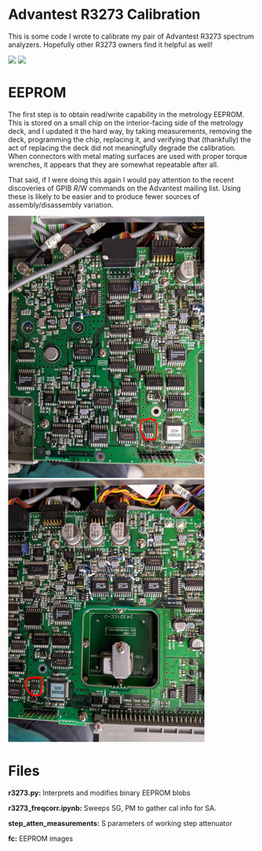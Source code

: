 # Advantest R3273 Calibration

This is some code I wrote to calibrate my pair of Advantest R3273 spectrum analyzers. Hopefully other R3273 owners find it helpful as well!

<img src="r3273-714.jpg" width="400">
<img src="r3273-993.jpg" width="400">


# EEPROM

The first step is to obtain read/write capability in the metrology EEPROM. This is stored on a small chip on the interior-facing side of the metrology deck, and I updated it the hard way, by taking measurements, removing the deck, programming the chip, replacing it, and verifying that (thankfully) the act of replacing the deck did not meaningfully degrade the calibration. When connectors with metal mating surfaces are used with proper torque wrenches, it appears that they are somewhat repeatable after all.

That said, if I were doing this again I would pay attention to the recent discoveries of GPIB $R/$W commands on the Advantest mailing list. Using these is likely to be easier and to produce fewer sources of assembly/disassembly variation.

<img src="rfdeck_left.jpg" width="400">
<img src="rfdeck_center_EEPROM.jpg" width="400">

# Files

**r3273.py:** Interprets and modifies binary EEPROM blobs

**r3273_freqcorr.ipynb:** Sweeps SG, PM to gather cal info for SA.

**step_atten_measurements:** S parameters of working step attenuator

**fc:** EEPROM images
